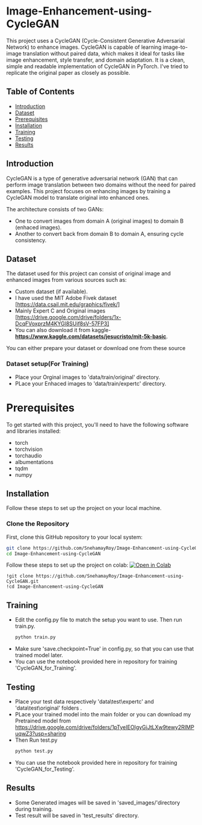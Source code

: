 # Image-Enhancement-using-CycleGAN

This project uses a CycleGAN (Cycle-Consistent Generative Adversarial Network) to enhance images. CycleGAN is capable of learning image-to-image translation without paired data, which makes it ideal for tasks like image enhancement, style transfer, and domain adaptation.
It is a clean, simple and readable implementation of CycleGAN in PyTorch. I've tried to replicate the original paper as closely as possible.
## Table of Contents

- [Introduction](#introduction)
- [Dataset](#dataset)
- [Prerequisites](#prerequisites)
- [Installation](#installation)
- [Training](#training)
- [Testing](#testing)
- [Results](#results)
## Introduction

CycleGAN is a type of generative adversarial network (GAN) that can perform image translation between two domains without the need for paired examples. This project focuses on enhancing images by training a CycleGAN model to translate original into enhanced ones. 

The architecture consists of two GANs:
- One to convert images from domain A (original images) to domain B (enhaced images).
- Another to convert back from domain B to domain A, ensuring cycle consistency.
## Dataset 

The dataset used for this project can consist of original image and enhanced images from various sources such as:

- Custom dataset (if available).
- I have  used the MIT Adobe Fivek dataset [https://data.csail.mit.edu/graphics/fivek/]
- Mainly Expert C and Original images [https://drive.google.com/drive/folders/1x-DcqFVoxprzM4KYGl8SUif8sV-57FP3]
- You can also download it from kaggle-**https://www.kaggle.com/datasets/jesucristo/mit-5k-basic**.
  
You can either prepare your dataset or download one from these source
### Dataset setup(For Training)

- Place your Orginal images to 'data/train/original' directory.
- PLace your Enhaced images to 'data/train/expertc' directory.


# Prerequisites

To get started with this project, you'll need to have the following software and libraries installed:
- torch
- torchvision
- torchaudio
- albumentations
- tqdm
- numpy
## Installation

Follow these steps to set up the project on your local machine.

### Clone the Repository

First, clone this GitHub repository to your local system:

```bash
git clone https://github.com/SnehamayRoy/Image-Enhancement-using-CycleGAN.git
cd Image-Enhancement-using-CycleGAN
```
Follow these steps to set up the project on colab: [![Open in Colab](https://colab.research.google.com/assets/colab-badge.svg)](https://colab.research.google.com/your_notebook_link.ipynb)
```
!git clone https://github.com/SnehamayRoy/Image-Enhancement-using-CycleGAN.git
!cd Image-Enhancement-using-CycleGAN
```
## Training

- Edit the config.py file to match the setup you want to use. Then run train.py.
  ```bash
  python train.py
  ```
- Make sure 'save.checkpoint=True' in config.py, so that you can use that trained model later.
- You can use the notebook provided here in repository for training 'CycleGAN_for_Training'.
## Testing
- Place your test data respectively 'data\test\expertc' and 'data\test\original' folders .
- PLace your trained model into the main folder or you can download my Pretrained model from https://drive.google.com/drive/folders/1pTyeIEOIgyGiJtLXw9tewy2RIMPuqwZ3?usp=sharing
- Then Run test.py
  ```bash
  python test.py
  ```
- You can use the notebook provided here in repository for training 'CycleGAN_for_Testing'.
  
## Results
- Some Generated images will be saved in 'saved_images/'directory during training.
- Test result will be saved in 'test_results'  directory.




